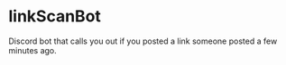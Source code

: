 # linkScanBot
Discord bot that calls you out if you posted a link someone posted a few minutes ago.

